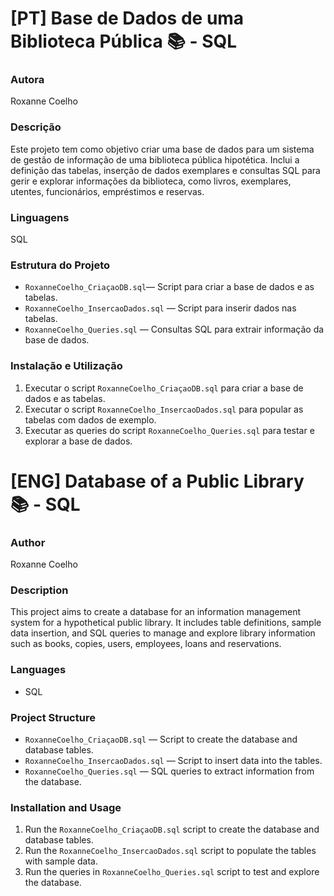 # [PT] Base de Dados de uma Biblioteca Pública 📚 - SQL

### Autora 
Roxanne Coelho

### Descrição
Este projeto tem como objetivo criar uma base de dados para um sistema de gestão de informação de uma biblioteca pública hipotética. Inclui a definição das tabelas, inserção de dados exemplares e consultas SQL para gerir e explorar informações da biblioteca, como livros, exemplares, utentes, funcionários, empréstimos e reservas.

### Linguagens
SQL

### Estrutura do Projeto
 - `RoxanneCoelho_CriaçaoDB.sql`— Script para criar a base de dados e as tabelas.
 - `RoxanneCoelho_InsercaoDados.sql` — Script para inserir dados nas tabelas.
 - `RoxanneCoelho_Queries.sql` — Consultas SQL para extrair informação da base de dados.

### Instalação e Utilização
 1. Executar o script `RoxanneCoelho_CriaçaoDB.sql` para criar a base de dados e as tabelas.
 2. Executar o script `RoxanneCoelho_InsercaoDados.sql` para popular as tabelas com dados de exemplo.
 3. Executar as queries do script `RoxanneCoelho_Queries.sql` para testar e explorar a base de dados.



    
# [ENG] Database of a Public Library 📚 - SQL

### Author
Roxanne Coelho

### Description  
This project aims to create a database for an information management system for a hypothetical public library. It includes table definitions, sample data insertion, and SQL queries to manage and explore library information such as books, copies, users, employees, loans and reservations.

### Languages 
- SQL  

### Project Structure  
- `RoxanneCoelho_CriaçaoDB.sql` — Script to create the database and database tables.  
- `RoxanneCoelho_InsercaoDados.sql` — Script to insert data into the tables.  
- `RoxanneCoelho_Queries.sql` — SQL queries to extract information from the database.

### Installation and Usage   
1. Run the `RoxanneCoelho_CriaçaoDB.sql` script to create the database and database tables.  
2. Run the `RoxanneCoelho_InsercaoDados.sql` script to populate the tables with sample data.  
3. Run the queries in `RoxanneCoelho_Queries.sql` script to test and explore the database.
